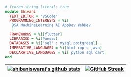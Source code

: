 ```ruby
# frozen_string_literal: true
module Shivani
  TEXT_EDITOR = "VSCode"
  PROGRAMMING_INTERESTS = %i[
   DSA MachineLearning AI AppDev WebDev
   ]
  FRAMEWORKS = %i[flutter]
  LIBRARIES = %i[Pandas]
  DATABASES = %i["sql" : mysql postgresql]
  IMPERATIVE_LANGUAGES = %i[html cpp c java]
  DECLARATIVE_LANGUAGES = %i[ python sql dart]
end
```
<!-- &include_all_commits=true -->

|<a href="https://github.com/shibaniswaraj/github-readme-stats"><img align="center" src="https://github-readme-stats.vercel.app/api?username=shibaniswaraj&count_private=true&show_icons=true&theme=dracula&hide_border=true" alt="shibaniswaraj's github stats" /></a> | [![GitHub Streak](https://github-readme-streak-stats.herokuapp.com?user=shibaniswaraj&theme=dracula&hide_border=true&date_format=M%20j%5B%2C%20Y%5D)](https://git.io/streak-stats) |
| ------------- | ------------- |

<!--[![GitHub Streak](https://github-readme-streak-stats.herokuapp.com?user=uneconomicalfairy14&theme=dracula&hide_border=true&date_format=M%20j%5B%2C%20Y%5D)](https://git.io/streak-stats)-->

